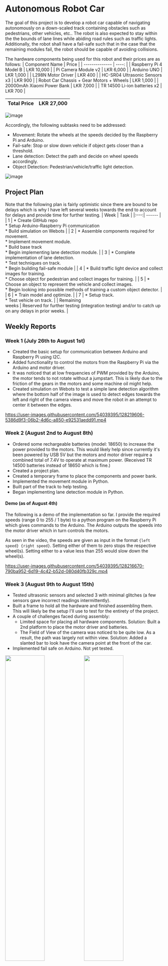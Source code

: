 # Autonomous Robot Car
The goal of this project is to develop a robot car capable of navigating autonomously on a down-scaled track containing obstacles such as pedestrians, other vehicles, etc.. The robot is also expected to stay within the the bounds of lane lines while abiding road rules such as traffic lights. Additionally, the robot shall have a fail-safe such that in the case that the remaining modules fail, the robot should be capable of avoiding collisions.

The hardware components being used for this robot and their prices are as follows:
| Component Name | Price |
| -------------- | ----: |
| Raspberry Pi 4 Model B | LKR 10,000 |
| Pi Camera Module v2 | LKR 6,000 |
| Arduino UNO | LKR 1,000 |
| L298N Motor Driver | LKR 400 |
| HC-SR04 Ultrasonic Sensors x3 | LKR 900 |
| Robot Car Chassis + Gear Motors + Wheels | LKR 1,000 |
| 20000mAh Xiaomi Power Bank | LKR 7,000 |
| TR 14500 Li-ion batteries x2 | LKR 700 |

| Total Price | LKR 27,000 |
| ------- | ----- |

![image](https://user-images.githubusercontent.com/54039395/128195441-8c4cc0fa-7e37-4d53-9361-a5647f88b1a4.png)

Accordingly, the following subtasks need to be addressed:
* Movement: Rotate the wheels at the speeds decided by the Raspberry Pi and Arduino.
* Fail-safe: Stop or slow down vehicle if object gets closer than a threshold.
* Lane detection: Detect the path and decide on wheel speeds accordingly.
* Object Detection: Pedestrian/vehicle/traffic light detection.

![image](https://user-images.githubusercontent.com/54039395/128195567-983ded8c-820f-4d16-b21a-72ef03cb2f43.png)

## Project Plan
Note that the following plan is fairly optimistic since there are bound to be delays which is why I have left several weeks towards the end to account for delays and provide time for further testing.
| Week | Task |
|:---:| ------ |
| 1 | *	Create GitHub repo<br>*	Setup Arduino-Raspberry Pi communication<br>*	Build simulation on Webots |
| 2 | *	Assemble components required for movement.<br>*	Implement movement module.<br>*	Build base track<br>*	Begin implementing lane detection module. |
| 3 | *	Complete implementation of lane detection.<br>*	Test techniques on track.<br>*	Begin building fail-safe module |
| 4 | * Build traffic light device and collect images for training.<br>*	Choose object for pedestrian and collect images for training. |
| 5 | * Choose an object to represent the vehicle and collect images.<br>*	Begin looking into possible methods of training a custom object detector. |
| 6 | *	Train model and optimize. |
| 7 | *	Setup track.<br>*	Test vehicle on track. |
| Remaining<br>weeks | Reserved for further testing (integration testing) and/or to catch up on any delays in prior weeks. |

## Weekly Reports
### Week 1 (July 26th to August 1st)
* Created the basic setup for communication between Arduino and Raspberry Pi using I2C.
* Added functionality to control the motors from the Raspberry Pi via the Arduino and motor driver.
* It was noticed that at low frequencies of PWM provided by the Arduino, the motor tends to not rotate without a jumpstart. This is likely due to the friction of the gears in the motors and some machine oil might help.
* Created simulation on Webots to test a simple lane detection algorithm where the bottom half of the image is used to detect edges towards the left and right of the camera views and move the robot in an attempt to center it between the edges.

https://user-images.githubusercontent.com/54039395/128219606-5386d9f3-06b2-4d6c-a850-e92531aedd91.mp4

### Week 2 (August 2nd to August 8th)
* Ordered some rechargeable batteries (model: 18650) to increase the power provided to the motors. This would likely help since currently it's been powered by USB 5V but the motors and motor driver require a combined total of 7.4V to operate at maximum power. (Received TR 14500 batteries instead of 18650 which is fine.)
* Created a project plan. 
* Created a temporary frame to place the components and power bank.
* Implemented the movement module in Python.
*	Built part of the track to help testing.
*	Began implementing lane detection module in Python.

#### Demo (as of August 4th)
The following is a demo of the implementation so far. I provide the required speeds (range 0 to 255 / 1 byte) to a python program on the Raspberry Pi which gives commands to the Arduino. The Arduino outputs the speeds into the motor driver which in turn controls the motors.

As seen in the video, the speeds are given as input in the format `{left speed} {right speed}`. Setting either of them to zero stops the respective wheel(s). Setting either to a value less than 255 would slow down the wheel(s).

https://user-images.githubusercontent.com/54039395/128216670-790ba952-6d19-4c42-b52d-080d40fb329c.mp4

### Week 3 (August 9th to August 15th)
* Tested ultrasonic sensors and selected 3 with minimal glitches (a few sensors gave incorrect readings intermittently).
* Built a frame to hold all the hardware and finished assembling them. This will likely be the setup I'll use to test for the entirety of the project.
* A couple of challenges faced during assembly:
  * Limited space for placing all hardware components. Solution: Built a 2nd platform to place the motor driver and batteries.
  * The Field of View of the camera was noticed to be quite low. As a result, the path was largely not within view. Solution: Added a slanted bar to look have the camera point at the front of the car.
* Implemented fail safe on Arduino. Not yet tested.

<img src="https://user-images.githubusercontent.com/54039395/129077279-8ed3d4fd-fd20-4624-a787-7a1bc6ab9a12.jpg" width="50%"><img src="https://user-images.githubusercontent.com/54039395/129077318-a8a559f9-0b6b-4979-ad87-a4a1e27da410.jpg" width="50%">
<p align="center"><i>Robot Car</i></p>
<p align="center">
  <img src="https://user-images.githubusercontent.com/54039395/129077575-9851f956-6d24-4f6e-aa3a-170f794f4eda.jpg" width="70%"><br>
  <i>Track</i>
</p>

### Week 4 (August 16th to August 22nd)
* Made calculations for angle of the Pi Camera (based on Field of View / FOV and height) and adjusted the camera on the car, accordingly:

<img src="https://user-images.githubusercontent.com/54039395/129904842-99c70a72-85ae-4b3a-b10d-7c4673c639fa.jpg" width="49%"> <img src="https://user-images.githubusercontent.com/54039395/129913353-035cf7bf-c606-477a-ae2c-3f6b25ae1b9a.jpg" width="49%">

Even though the width of the road between lane lines is approximately 20 cm, calculations were made using 25 cm to leave room for error. The horizontal FOV of the Pi camera module v2 is `62.2 degrees` while the vertical FOV is `48.8 degrees`. A triangle can be formed using this width and the boundaries of the FOV (see 1st diagram). Using this triangle and the angles of each corner, the perpendicular distance to the width is calculated as `width / 2 * tan((180 - 62.2) / 2) = 20.72 cm`

Using the 2nd diagram, a perpendicular line can be drawn from the point of contact of the lower bound of the FOV to the camera holding bar. The length of this perpendicular can be calculated as `20.72 * sin(90 - 48.8/2) = 18.87 cm`. The distances to the incidence point of this perpendicular on the bar from the base of the bar is equal to `9.5 - 20.72 * cos(90 - 48.8/2) = 0.94 cm`. Therefore, an equation for the angle (say `x`) of the bar can be obtained as `0.94 * sin(x) + 9.5 = 18.87 * cos(x)`. Solving this equation, we get `x = 57 degrees`. Thus, the tilt of the bar was adjusted accordingly.

### Week 5 (August 23rd to August 29th)
* Tested the fail-safe module. It is successful at avoiding collisions. Further tuning of parameters such as distance check frequency and thresholds is necessary.
* Refactored the movement module such that it accepts the average `speed` and a `turn amount` (a measure of how much to the right the robot should turn). These metrics were used to calculate the left and right wheel speeds separately. This method is preferred because the lane detection module would only control the `turn amount` while the object detection modules would only control the `speed`. This makes it easier to calculate the minimum speed since both wheel speeds need not be considered separately.
* Tested the lane detection module. The lower bound of the camera view was too far from the base of the car (approx. `15 cm` away). Accordingly, shortened the length of the bar holding the camera to `6 cm` which led to the lower bound of the view coming up to `9 cm` away from the base.
* Used threading to delay the `turn amount` affecting the wheel speeds. This is added to further mitigate the problem of the base being too far ahead since the action required for the current view should be executed once the robot has arrived at that position. Currently, the delay is set to one second. However, it needs to be adjusted at runtime based on the speeds of the robot.
* Concerns: Currently, the robot seems to be moving at quite a low speed. This is likely due to how heavy the robot is (approx. `1 kg`). The power bank is the heaviest component of the robot (approx `360 g`). A lower capacity power bank would likely weigh much less. 20,000 mAh is somewhat overkill and thus, can be reduced. Additionally, further weight can be dropped by switching to a 3D printed frame (which holds the components) since it can be designed more efficiently (as opposed to using hardboard boxes).

### Week 6 (August 30th to September 5th)
* Began testing the lane detection module with the altered camera orientation and position. The robot seems to be following the road consistently when both lanes are within vision. However, when one of the lane lines move out of vision, the robot's trajectory is often incorrect.
 * Developed a second lane detection algorithm that predicts a straight line onto the lanes. The gradient of both the straight lines was compared against a constant value (set to `2` after determining using a stationary frame), the result of which is used to calculate the turn amount. Even though the results were satisfactory in general, the algorithm failed to use the correct line in the case of sharp bends of approx. `90 degrees`.
* Added a script for testing on the pc and another script for testing on the Raspberry Pi with the movement module disabled.

_Note: The lane detection module is taking longer than I anticipated (at least to make it work on all situations encountered on the track). I have decided to focus entirely on getting this module to work before moving on to the rest of the modules, because lane detection is a fairly important portion of the robot. I intend to try other algorithms such as other variations of the main algorithm and in the case that that doesn't work, an end-to-end deep learning approach combined with a bit of preprocessing to identify lane lines._

### Week 7 & Week 8 (September 6th to September 19th)
* Changed the position of the camera to the back of the robot. This is because, as mentioned previously, the robot is seeing too far ahead and thus, the delay doesn't help in the case of sharp bends because the robot would be acting on something that was seen some time ago. The new camera position is placed at a much larger height such that there's a good view of the road immediately in fron of the car while also having a decent view ahead.
* Replaced one of the 3 ultrasonic sensors because it malfunctioned.
* Developed a controller to drive the robot using arrow keys. Shall be using this to collect data in case the deep learning approach is necessary for the lane detection.
* Noticed that the two wheels of the robot are moving at different speeds even when given the same PWM. It is mandatory that this isn't the case since the robot must move straight when the lane lines are at the correct angle. Ordered a new car chassis with four wheels in hopes that it would be more robust to differences in motor speeds. Additionally, the new car chassis has two layers of platforms which is great for additional space. Having four wheels should also better support the weight of the power bank which was previously an issue.
* I have combined Week 7 and 8 reports since there wasn't much progress due to exams and the unexpected problems. Hoping to catchup this week.

### Week 9 (September 20th to September 26th)
* Received the new four wheeled chassis.
* Unfortunately, the Raspberry Pi malfunctioned. It doesn't boot up when provided power. Several debugging methods were suggested in https://www.raspberrypi.org/forums/viewtopic.php?t=58151. As per the link, the main indicator that there exists an issue is that the ACT LED doesn't blink upon powering. The next thing to try was to plug the power without the SD card. The ACT LED still did not blink. According to the link, this indicates an issue with the EEPROM. The solution they specified was to take a separate SD card and store the bootloader on it. Providing power after inserting this SD card should ideally cause the ACT LED to blink rapidly. However, this does not seem to occur either. The link suggests that if that is the case, the Pi is likely irrecoverable. My guess is that I burnt something important with static although I don't recall anything out of the ordinary happening. There does not seem to be any external damage to the Raspberry Pi.

### Week 10 & Week 11 (September 27th to October 10th)
* The last two weeks were quite hectic in terms of progress.
* After looking around to find what alternatives I have to replace the Raspberry Pi, I found a method to use my mobile phone to get the camera input. Using an app called Iruin Webcam, I transmit the camera images from my phone to my laptop over Wi-fi. The received image is then processed and the wheel speeds are transmitted back to the Arduino over Bluetooth. At the Arduino, the rest of the behavior is same as the previous versions. Even though this setup has the disadvantage of network latency affecting the robot, it also has a few advantages such as:
  * More processing power on laptop compared to Raspberry Pi.
  * Removing the necessity of the power bank (both the Arduino and the motors can be powererd using the batteries).
* The camera would be placed on a raised tripod at angle and height such that the lane lines are visible.
* I started building the object detection models for vehicle detection and traffic light detection. I only collected a little data (around 50 images per class) just to get a base model working. The current dataset was captured under night time lighting so the remaining data needs to contain images captured with day time lighting.
* Thus the past too weeks were spent mostly on building the new setup.
* As expected, there were more challenges. After moving all the hardware onto the four wheel robot, it turns out that the robot now refuses to turn despite getting the acurate wheel speeds. This is apparently because the friction between the robot wheels and the track was too high and the wheels were unable to skid in order to make turns. My next attempt would be to move the hardware back to the initial robot but replace the motors with those that came with the new chassis.

### Week 12 (October 11th to October 17th)
<img src="https://user-images.githubusercontent.com/54039395/137118534-b7c4896a-a8a0-4c87-8146-a9b66f2cefc2.jpg" width="50%"><img src="https://user-images.githubusercontent.com/54039395/137118549-389dfc0a-68f8-487e-a7cb-6fa5b40c0004.jpg" width="50%">

* Tested different motors to identify a pair of motors with approximately equal speeds. A lot of the pairs have at least slight differences in rotation speed. Due to this, I decided to select two motors with approximately equal speeds and attached them to the robot. However, when the rest of the hardware were moved onto the robot, the difference in speeds seemed to become more prominent. Thus, I decided to apply the voltages to the motors with a callibration offset between the two. This means that the right motor (which in my case is the slower one) is given a higher PWM voltage compared to the left motor. While this doesn't always result in a perfect line, it mitigates the issues for the most part. The reason why it isn't too big of a problem is because the lane detection algorithm automatically changes the speeds when it goes too far off the track. However,  this results in a slightly wobbly movement for the robot (See video below).

https://user-images.githubusercontent.com/54039395/137106984-d5e7ed52-92a6-490a-a9fa-9e6196f8adfd.mp4

* Tried using Hough Lines in a different way:
  * Initial method: Find lines of left and right halves separately. Didn't work well when the road was too curved (curves aren't detected by Hough Lines method).
  * New method: Use the gradient of all lines to determine the turn amount (`= Mean gradient of positive gradients - Mean gradient of negative gradients`). This performed better than the initial method but turned out to be too sensitive false positive line detections. Thus, the `MANY_ROWS` method continues to be the better algorithm for this.

### Week 13 (October 18th to October 24th)
* Ordered LM393 Infrared Speed Sensor modules (yet to receive).
* Started working on the object detection module with the new system. Collected 65 images taken with objects at random locations, most of which have objects of 3 classes (4 classes in total: pedestrian, vehicle, red traffic light, green traffic light). The amount of data won't be sufficient for the final model but it's a sufficient baseline to work upwards from.
![image](https://user-images.githubusercontent.com/54039395/138223129-9bca9ab6-b9e5-47c0-bcd1-fd5e19118f96.png)
* Trained a model with the `ssd_resnet50_v1_fpn` model architecture using the Tensorflow Object Detection API. This uses the pretrained model `ssd_resnet50_v1_fpn_640x640_coco17` which is trained on the COCO dataset. A concept known as transfer learning is used where weights of an already trained network are used to initialize the new network. This results in much faster training with much less data. The configuration for the model were as follows:
  * **Batch size**: 8
  * **Data augmentation**: Random Cropping, Random Horizontal Flip
  * **Optimizer**: Gradient Descent with Momentum
* After training, it was noticed that the object detector had trouble with detecting traffic lights. Possible reason may include:
  * The base of the traffic light is black while the background of the track is also black.
  * The light from the LEDs are overexposed, resulting in them to look white, regardless of color.
  * Since only the enabled light was labelled, it may have been more difficult for the model.
* As a solution, a paper was placed on the traffic lights to prevent excess light.
* Vehicles and pedestrians were detected but these weren't consistent. The detector was highly biased towards pedestrians and was highly sensitive to light as well (this too is expected considering the lack of data).

![detection_1](https://user-images.githubusercontent.com/54039395/138226316-3d5bf640-7105-4158-a3e5-f52724b63d02.JPG)
* Implemented the logic for the object detection handlers:
  * For **Pedestrians and Vehicles**: The speed was multiplied by a value inversely proportional to the distance from 70% of the image. Any position higher than 70% of the image would stop the robot. The threshold of 70% is an arbitrary number that could be tuned during testing.
  * For **Traffic Lights**: If a traffic light was detected below 50% of the image, the robot would stop and begin looking for a green light in the bottom region.

### Week 14 (October 25th to October 31st)
* Trained a new model with the `efficientdet_d0` model architecture in the same method as previously mentioned. Configuration is as follows:
  * **Batch size**: 16
  * **Data augmentation**: Random Cropping, Random Horizontal Flip
  * **Optimizer**: Adam Optimizer
* The performance of this model was quite good. The model was able to consistently detect vehicles and pedestrians with 100% confidence. While there are a few false positives, these can be easily filtered out using a class specific threshold. However, the model seemed to lack confidence about traffic light detections (3% to 10% confidence).
* Changed the traffic light to be on a white box instead of black, collected new data and retrained the model that used the weights of the previous model to initialize itself.
* The resulting model performed just as well as the previous model on vehicles and pedestrians. However, the confidence on traffic light detections were still quite low, albeit much higher than what it was previously (20% - 40% for red lights and 30% - 60% for green lights). Despite the low confidence, the model does seem to make the detections consistently. Thus, similar to vehicles and pedestrians, a class-specific threshold would assist in filtering out the false positives.

<img src="https://user-images.githubusercontent.com/54039395/139533885-29be5e92-0c49-4423-9654-1dcd4633f881.JPG" width="50%"><img src="https://user-images.githubusercontent.com/54039395/139533889-e16d2eae-8aae-492d-8248-a85fb35b215f.JPG" width="50%">
* Started working integrating the speed encoders into the hardware.
  * It was noticed that `pin 10`, which was used as the `ENABLE A` line for the L298N motor driver, didn't work with PWM even though it was specified as one. Turns out that this is caused by the `TimerOne library` which was used to create interrupts at regular periods. Simply switching with `pin 11` (which was intially connected to an ultrasonic sensor) of the arduino fixed the issue.

### Week 15 & Week 16 (November 1st to November 14th)
* Week 15 was spent on preparing and improving the presentation for evaluation.
* The following tips were received at evaluation:
  * Use a feedback control loop to adjust wheel speeds.
  * Use a curve fitting algorithm in polar coordinates to for lane detection and trajectory prediction.
* Week 16 (in progress) is being spent on developing the algorithm for speed control using encoder sensors.
  * Implemented PID control using the AutoPID Arduino library. Requires references to 3 variables:
    * `Input`: The current RPM
    * `SetPoint`: The required RPM
    * `Output`: The value of PWM signal (can be clamped between `0` and `255`)
  * The Kp, Ki, and Kd values are yet to be fine tuned by testing.
  * The function for the conversion from provided PWM signal to the required RPM (`Input`) should also be fine tuned based on the max speed achieved during the robots movement.
